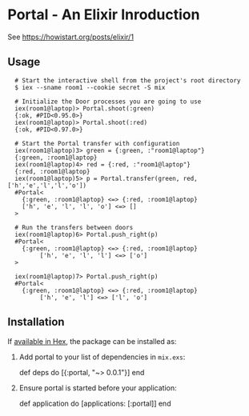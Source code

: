 # Portal - An Elixir Inroduction

See https://howistart.org/posts/elixir/1

## Usage

```
  # Start the interactive shell from the project's root directory
  $ iex --sname room1 --cookie secret -S mix

  # Initialize the Door processes you are going to use
  iex(room1@laptop)> Portal.shoot(:green)
  {:ok, #PID<0.95.0>}
  iex(room1@laptop)> Portal.shoot(:red)
  {:ok, #PID<0.97.0>}

  # Start the Portal transfer with configuration
  iex(room1@laptop)3> green = {:green, :"room1@laptop"}
  {:green, :room1@laptop}
  iex(room1@laptop)4> red = {:red, :"room1@laptop"}
  {:red, :room1@laptop}
  iex(room1@laptop)5> p = Portal.transfer(green, red, ['h','e','l','l','o'])
  #Portal<
    {:green, :room1@laptop} <=> {:red, :room1@laptop}
    ['h', 'e', 'l', 'l', 'o'] <=> []
  >

  # Run the transfers between doors
  iex(room1@laptop)6> Portal.push_right(p)
  #Portal<
    {:green, :room1@laptop} <=> {:red, :room1@laptop}
         ['h', 'e', 'l', 'l'] <=> ['o']
  >

  iex(room1@laptop)7> Portal.push_right(p)
  #Portal<
    {:green, :room1@laptop} <=> {:red, :room1@laptop}
         ['h', 'e', 'l'] <=> ['l', 'o']

```

## Installation

If [available in Hex](https://hex.pm/docs/publish), the package can be installed as:

  1. Add portal to your list of dependencies in `mix.exs`:

        def deps do
          [{:portal, "~> 0.0.1"}]
        end

  2. Ensure portal is started before your application:

        def application do
          [applications: [:portal]]
        end
